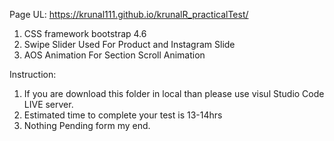 Page UL: https://krunal111.github.io/krunalR_practicalTest/

1. CSS framework bootstrap 4.6
2. Swipe Slider Used For Product and Instagram Slide
3. AOS Animation For Section Scroll Animation

Instruction:
1. If you are download this folder in local than please use visul Studio Code LIVE server.
2. Estimated time to complete your test is 13-14hrs
3. Nothing Pending form my end.
